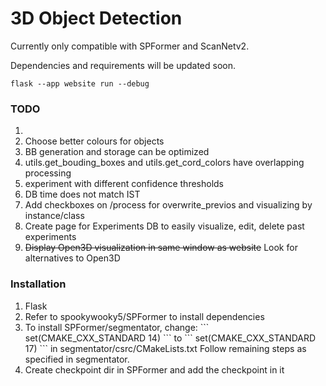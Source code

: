 # 3D Object Detection


Currently only compatible with SPFormer and ScanNetv2. <br />

Dependencies and requirements will be updated soon. <br />


```
flask --app website run --debug
```

### TODO
<ol>
    <li></li>
    <li>Choose better colours for objects</li>
    <li>BB generation and storage can be optimized</li>
    <li>utils.get_bouding_boxes and utils.get_cord_colors have overlapping processing</li>
    <li>experiment with different confidence thresholds</li>
    <li>DB time does not match IST</li>
    <li>Add checkboxes on /process for overwrite_previos and visualizing by instance/class</li>
    <li>Create page for Experiments DB to easily visualize, edit, delete past experiments</li>
    <li><s>Display Open3D visualization in same window as website</s> Look for alternatives to Open3D</li>
</ol>

### Installation
<ol>
    <li>Flask</li>
    <li>Refer to spookywooky5/SPFormer to install dependencies </li>
    <li>
    To install SPFormer/segmentator, change:
    ```
    set(CMAKE_CXX_STANDARD 14)
    ```
    to
    ```
    set(CMAKE_CXX_STANDARD 17)
    ```
    in segmentator/csrc/CMakeLists.txt
    Follow remaining steps as specified in segmentator.
    </li>
    <li>Create checkpoint dir in SPFormer and add the checkpoint in it</li>
</ol>
